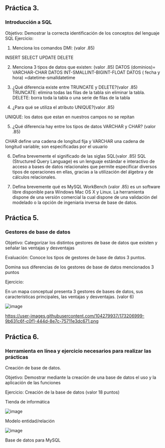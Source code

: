 ## Práctica 3.
### Introducción a SQL
Objetivo: Demostrar la correcta identificación de los conceptos del lenguaje SQL
Ejercicio:

1. Menciona los comandos DMl: (valor .85)

INSERT SELECT UPDATE DELETE

2. Menciona 3 tipos de datos que existen: (valor .85)
DATOS (dominios)= VARCHAR-CHAR
DATOS INT-SMALLINT-BIGINT-FLOAT
DATOS ( fecha y hora) =datetime-smalldatetime

3. ¿Qué diferencia existe entre TRUNCATE y DELETE?(valor .85)
TRUNCATE: elimina todas las filas de la tabla sin eliminar la tabla.
DELETE: borra toda la tabla o una serie de filas de la tabla

4. ¿Para qué se utiliza el atributo UNIQUE?(valor .85)

UNIQUE: los datos que estan en nuestros campos no se repitan

5. ¿Qué diferencia hay entre los tipos de datos VARCHAR y CHAR? (valor .85)

CHAR define una cadena de longitud fija y VARCHAR una cadena de longitud variable; son especificadas por el usuario

6. Defina brevemente el significado de las siglas SQL(valor .85)
SQL (Structured Query Language) es un lenguaje estándar e interactivo de acceso a bases de datos relacionales que permite especificar diversos tipos de operaciones en ellas, gracias a la utilización del álgebra y de cálculos relacionales.

7. Defina brevemente qué es MySQL WorkBench (valor .85)
es un software libre disponible para Windows Mac OS X y Linux. La herramienta dispone de una versión comercial la cual dispone de una validación del modelado o la opción de ingeniaría inversa de base de datos.

## Práctica 5.
### Gestores de base de datos

Objetivo: Categorizar los distintos gestores de base de datos que existen y señalar las
ventajas y desventajas

Evaluación: Conoce los tipos de gestores de base de datos 3 puntos.

Domina sus diferencias de los gestores de base de datos mencionados 3 puntos

Ejercicio:

En un mapa conceptual presenta 3 gestores de bases de datos, sus características
principales, las ventajas y desventajas. (valor 6)

![image](https://user-images.githubusercontent.com/91554777/170415427-e2b7321b-a97f-43b0-ac24-6e506c307e6b.png)

https://user-images.githubusercontent.com/104279937/173206999-9b631c6f-c0f1-444d-8e7c-75711e3dc671.png


## Práctica 6.
### Herramienta en línea y ejercicio necesarios para realizar las prácticas

Creación de base de datos.

Objetivo: Demostrar mediante la creación de una base de datos el uso y la aplicación de
las funciones

Ejercicio: Creación de la base de datos (valor 18 puntos)

Tienda de informática

![image](https://user-images.githubusercontent.com/91554777/170415101-717bca19-3644-46a9-8a57-8d5940c5d283.png)




Modelo entidad/relación

![image](https://user-images.githubusercontent.com/104279937/173207450-2fd6da84-7a40-433f-bc48-2abef08b31dc.png)



Base de datos para MySQL

